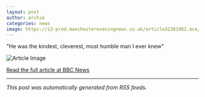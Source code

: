 ```yaml
---
layout: post
author: archie
categories: news
image: https://i2-prod.manchestereveningnews.co.uk/article32361962.ece/ALTERNATES/s1200/0_Tim-McCarthy.jpg
---
```

"He was the kindest, cleverest, most humble man I ever knew"

![Article Image](https://i2-prod.manchestereveningnews.co.uk/article32361962.ece/ALTERNATES/s1200/0_Tim-McCarthy.jpg)

[Read the full article at BBC News](https://www.manchestereveningnews.co.uk/news/greater-manchester-news/pub-host-special-viewing-chase-32361798)

---
*This post was automatically generated from RSS feeds.*
  
